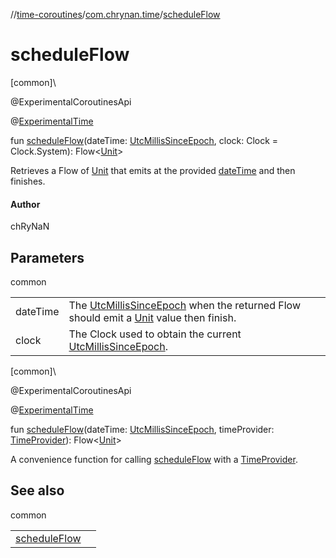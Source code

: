 //[time-coroutines](../../index.md)/[com.chrynan.time](index.md)/[scheduleFlow](schedule-flow.md)

# scheduleFlow

[common]\

@ExperimentalCoroutinesApi

@[ExperimentalTime](https://kotlinlang.org/api/latest/jvm/stdlib/kotlin.time/-experimental-time/index.html)

fun [scheduleFlow](schedule-flow.md)(dateTime: [UtcMillisSinceEpoch](../../../time-core/time-core/com.chrynan.time/-utc-millis-since-epoch/index.md), clock: Clock = Clock.System): Flow&lt;[Unit](https://kotlinlang.org/api/latest/jvm/stdlib/kotlin/-unit/index.html)&gt;

Retrieves a Flow of [Unit](https://kotlinlang.org/api/latest/jvm/stdlib/kotlin/-unit/index.html) that emits at the provided [dateTime](schedule-flow.md) and then finishes.

#### Author

chRyNaN

## Parameters

common

| | |
|---|---|
| dateTime | The [UtcMillisSinceEpoch](../../../time-core/time-core/com.chrynan.time/-utc-millis-since-epoch/index.md) when the returned Flow should emit a [Unit](https://kotlinlang.org/api/latest/jvm/stdlib/kotlin/-unit/index.html) value then finish. |
| clock | The Clock used to obtain the current [UtcMillisSinceEpoch](../../../time-core/time-core/com.chrynan.time/-utc-millis-since-epoch/index.md). |

[common]\

@ExperimentalCoroutinesApi

@[ExperimentalTime](https://kotlinlang.org/api/latest/jvm/stdlib/kotlin.time/-experimental-time/index.html)

fun [scheduleFlow](schedule-flow.md)(dateTime: [UtcMillisSinceEpoch](../../../time-core/time-core/com.chrynan.time/-utc-millis-since-epoch/index.md), timeProvider: [TimeProvider](../../../time-core/time-core/com.chrynan.time/-time-provider/index.md)): Flow&lt;[Unit](https://kotlinlang.org/api/latest/jvm/stdlib/kotlin/-unit/index.html)&gt;

A convenience function for calling [scheduleFlow](schedule-flow.md) with a [TimeProvider](../../../time-core/time-core/com.chrynan.time/-time-provider/index.md).

## See also

common

| | |
|---|---|
| [scheduleFlow](schedule-flow.md) |  |
